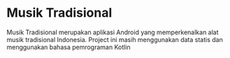 # Musik Tradisional

Musik Tradisional merupakan aplikasi Android yang memperkenalkan alat musik tradisional Indonesia.
Project ini masih menggunakan data statis dan menggunakan bahasa pemrograman Kotlin